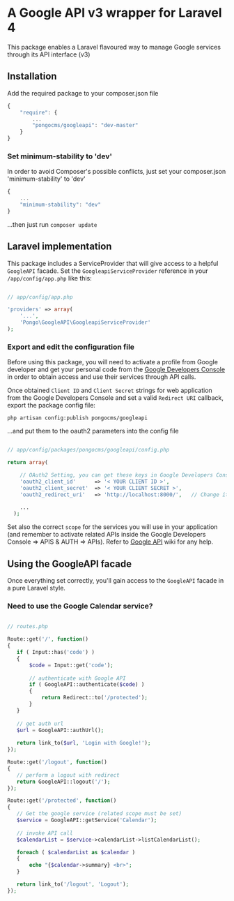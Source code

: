 # A Google API v3 wrapper for Laravel 4

This package enables a Laravel flavoured way to manage Google services through its API interface (v3)

## Installation

Add the required package to your composer.json file

```js
{
    "require": {
    	...
		"pongocms/googleapi": "dev-master"
	}
}
```

### Set minimum-stability to 'dev'

In order to avoid Composer's possible conflicts, just set your composer.json 'minimum-stability' to 'dev'

```js
{
	...
    "minimum-stability": "dev"
}
```

...then just run `composer update`

## Laravel implementation

This package includes a ServiceProvider that will give access to a helpful `GoogleAPI` facade.
Set the `GoogleapiServiceProvider` reference in your `/app/config/app.php` like this:

```php

// app/config/app.php

'providers' => array(
    '...',
    'Pongo\GoogleAPI\GoogleapiServiceProvider'
);
```

### Export and edit the configuration file

Before using this package, you will need to activate a profile from Google developer and get your personal code from the [Google Developers Console](https://console.developers.google.com/) in order to obtain access and use their services through API calls.

Once obtained `Client ID` and `Client Secret` strings for web application from the Google Developers Console and set a valid `Redirect URI` callback, export the package config file:

`php artisan config:publish pongocms/googleapi`

...and put them to the oauth2 parameters into the config file

```php

// app/config/packages/pongocms/googleapi/config.php

return array(

    // OAuth2 Setting, you can get these keys in Google Developers Console
    'oauth2_client_id'      => '< YOUR CLIENT ID >',
    'oauth2_client_secret'  => '< YOUR CLIENT SECRET >',
    'oauth2_redirect_uri'   => 'http://localhost:8000/',   // Change it according to your needs

    ...
  );
```

Set also the correct `scope` for the services you will use in your application (and remember to activate related APIs inside the Google Developers Console => APIS & AUTH => APIs). Refer to [Google API](https://developers.google.com/google-apps/app-apis) wiki for any help.

## Using the GoogleAPI facade

Once everything set correctly, you'll gain access to the `GoogleAPI` facade in a pure Laravel style.

### Need to use the Google Calendar service?

 ```php

// routes.php

Route::get('/', function()
{
	if ( Input::has('code') )
	{
		$code = Input::get('code');
		
		// authenticate with Google API
		if ( GoogleAPI::authenticate($code) )
		{
			return Redirect::to('/protected');
		}
	}
	
	// get auth url
	$url = GoogleAPI::authUrl();
	
	return link_to($url, 'Login with Google!');
});

Route::get('/logout', function()
{
	// perform a logout with redirect
	return GoogleAPI::logout('/');
});

Route::get('/protected', function()
{
	// Get the google service (related scope must be set)
	$service = GoogleAPI::getService('Calendar');
	
	// invoke API call
	$calendarList = $service->calendarList->listCalendarList();

	foreach ( $calendarList as $calendar )
	{
		echo "{$calendar->summary} <br>";
	}

	return link_to('/logout', 'Logout');
});

 ```